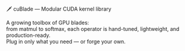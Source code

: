 🗡️ cuBlade — Modular CUDA kernel library

A growing toolbox of GPU blades:  
from matmul to softmax, each operator is hand-tuned, lightweight, and production-ready.  
Plug in only what you need — or forge your own.
